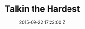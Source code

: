 ---
title: Talkin the Hardest
date: 2015-09-22 17:23:00 Z
image: "/uploads/talkin-the-hardest.jpg"
artist: Giggs
format: Apple Beats
record-label: Apple
credit: Head Engineers
---